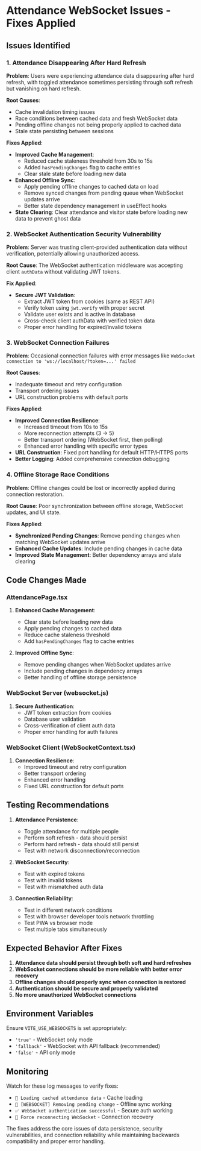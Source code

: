 # Attendance WebSocket Issues - Fixes Applied

## Issues Identified

### 1. Attendance Disappearing After Hard Refresh
**Problem**: Users were experiencing attendance data disappearing after hard refresh, with toggled attendance sometimes persisting through soft refresh but vanishing on hard refresh.

**Root Causes**:
- Cache invalidation timing issues
- Race conditions between cached data and fresh WebSocket data
- Pending offline changes not being properly applied to cached data
- Stale state persisting between sessions

**Fixes Applied**:
- **Improved Cache Management**: 
  - Reduced cache staleness threshold from 30s to 15s
  - Added `hasPendingChanges` flag to cache entries
  - Clear stale state before loading new data
- **Enhanced Offline Sync**:
  - Apply pending offline changes to cached data on load
  - Remove synced changes from pending queue when WebSocket updates arrive
  - Better state dependency management in useEffect hooks
- **State Clearing**: Clear attendance and visitor state before loading new data to prevent ghost data

### 2. WebSocket Authentication Security Vulnerability
**Problem**: Server was trusting client-provided authentication data without verification, potentially allowing unauthorized access.

**Root Cause**: The WebSocket authentication middleware was accepting client `authData` without validating JWT tokens.

**Fix Applied**:
- **Secure JWT Validation**: 
  - Extract JWT token from cookies (same as REST API)
  - Verify token using `jwt.verify` with proper secret
  - Validate user exists and is active in database
  - Cross-check client authData with verified token data
  - Proper error handling for expired/invalid tokens

### 3. WebSocket Connection Failures
**Problem**: Occasional connection failures with error messages like `WebSocket connection to 'ws://localhost/?token=...' failed`

**Root Causes**:
- Inadequate timeout and retry configuration
- Transport ordering issues
- URL construction problems with default ports

**Fixes Applied**:
- **Improved Connection Resilience**:
  - Increased timeout from 10s to 15s
  - More reconnection attempts (3 → 5)
  - Better transport ordering (WebSocket first, then polling)
  - Enhanced error handling with specific error types
- **URL Construction**: Fixed port handling for default HTTP/HTTPS ports
- **Better Logging**: Added comprehensive connection debugging

### 4. Offline Storage Race Conditions
**Problem**: Offline changes could be lost or incorrectly applied during connection restoration.

**Root Cause**: Poor synchronization between offline storage, WebSocket updates, and UI state.

**Fixes Applied**:
- **Synchronized Pending Changes**: Remove pending changes when matching WebSocket updates arrive
- **Enhanced Cache Updates**: Include pending changes in cache data
- **Improved State Management**: Better dependency arrays and state clearing

## Code Changes Made

### AttendancePage.tsx
1. **Enhanced Cache Management**:
   - Clear state before loading new data
   - Apply pending changes to cached data
   - Reduce cache staleness threshold
   - Add `hasPendingChanges` flag to cache entries

2. **Improved Offline Sync**:
   - Remove pending changes when WebSocket updates arrive
   - Include pending changes in dependency arrays
   - Better handling of offline storage persistence

### WebSocket Server (websocket.js)
1. **Secure Authentication**:
   - JWT token extraction from cookies
   - Database user validation
   - Cross-verification of client auth data
   - Proper error handling for auth failures

### WebSocket Client (WebSocketContext.tsx)
1. **Connection Resilience**:
   - Improved timeout and retry configuration
   - Better transport ordering
   - Enhanced error handling
   - Fixed URL construction for default ports

## Testing Recommendations

1. **Attendance Persistence**:
   - Toggle attendance for multiple people
   - Perform soft refresh - data should persist
   - Perform hard refresh - data should still persist
   - Test with network disconnection/reconnection

2. **WebSocket Security**:
   - Test with expired tokens
   - Test with invalid tokens
   - Test with mismatched auth data

3. **Connection Reliability**:
   - Test in different network conditions
   - Test with browser developer tools network throttling
   - Test PWA vs browser mode
   - Test multiple tabs simultaneously

## Expected Behavior After Fixes

1. **Attendance data should persist through both soft and hard refreshes**
2. **WebSocket connections should be more reliable with better error recovery**
3. **Offline changes should properly sync when connection is restored**
4. **Authentication should be secure and properly validated**
5. **No more unauthorized WebSocket connections**

## Environment Variables

Ensure `VITE_USE_WEBSOCKETS` is set appropriately:
- `'true'` - WebSocket only mode
- `'fallback'` - WebSocket with API fallback (recommended)
- `'false'` - API only mode

## Monitoring

Watch for these log messages to verify fixes:
- `📱 Loading cached attendance data` - Cache loading
- `🔌 [WEBSOCKET] Removing pending change` - Offline sync working
- `✅ WebSocket authentication successful` - Secure auth working
- `🔄 Force reconnecting WebSocket` - Connection recovery

The fixes address the core issues of data persistence, security vulnerabilities, and connection reliability while maintaining backwards compatibility and proper error handling.
